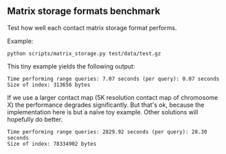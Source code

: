 ## Matrix storage formats benchmark

Test how well each contact matrix storage format performs.

Example:

```
python scripts/matrix_storage.py test/data/test.gz
```

This tiny example yields the following output:

```
Time performing range queries: 7.07 seconds (per query): 0.07 seconds
Size of index: 313656 bytes
```

If we use a larger contact map (5K resolution contact map of chromosome X) the 
performance degrades significantly. But that's ok, because the implementation
here is but a naïve toy example. Other solutions will hopefully do better.

```
Time performing range queries: 2829.92 seconds (per query): 28.30 seconds
Size of index: 78334902 bytes
```
